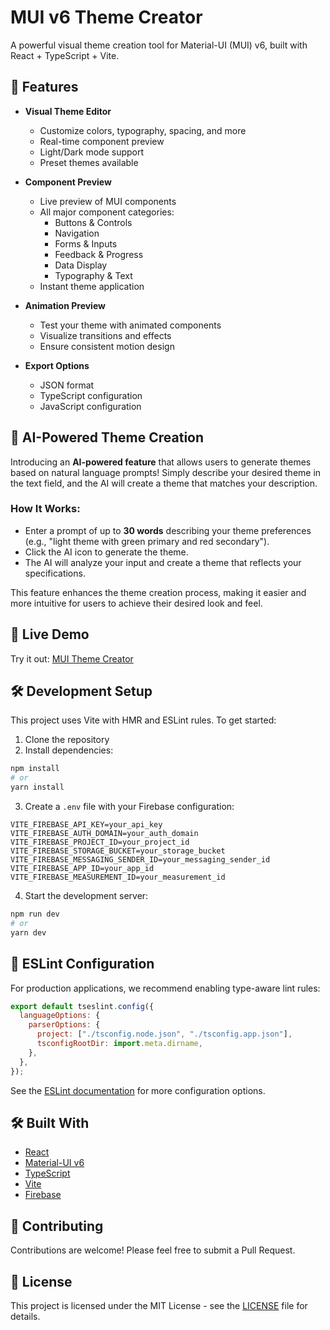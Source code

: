 # MUI v6 Theme Creator

A powerful visual theme creation tool for Material-UI (MUI) v6, built with React + TypeScript + Vite.

## 🌟 Features

- **Visual Theme Editor**

  - Customize colors, typography, spacing, and more
  - Real-time component preview
  - Light/Dark mode support
  - Preset themes available

- **Component Preview**

  - Live preview of MUI components
  - All major component categories:
    - Buttons & Controls
    - Navigation
    - Forms & Inputs
    - Feedback & Progress
    - Data Display
    - Typography & Text
  - Instant theme application

- **Animation Preview**

  - Test your theme with animated components
  - Visualize transitions and effects
  - Ensure consistent motion design

- **Export Options**
  - JSON format
  - TypeScript configuration
  - JavaScript configuration

## 🤖 AI-Powered Theme Creation

Introducing an **AI-powered feature** that allows users to generate themes based on natural language prompts! Simply describe your desired theme in the text field, and the AI will create a theme that matches your description.

### How It Works:

- Enter a prompt of up to **30 words** describing your theme preferences (e.g., "light theme with green primary and red secondary").
- Click the AI icon to generate the theme.
- The AI will analyze your input and create a theme that reflects your specifications.

This feature enhances the theme creation process, making it easier and more intuitive for users to achieve their desired look and feel.

## 🚀 Live Demo

Try it out: [MUI Theme Creator](https://muiv6-theme-creator.web.app/)

## 🛠️ Development Setup

This project uses Vite with HMR and ESLint rules. To get started:

1. Clone the repository
2. Install dependencies:

```bash
npm install
# or
yarn install
```

3. Create a `.env` file with your Firebase configuration:

```env
VITE_FIREBASE_API_KEY=your_api_key
VITE_FIREBASE_AUTH_DOMAIN=your_auth_domain
VITE_FIREBASE_PROJECT_ID=your_project_id
VITE_FIREBASE_STORAGE_BUCKET=your_storage_bucket
VITE_FIREBASE_MESSAGING_SENDER_ID=your_messaging_sender_id
VITE_FIREBASE_APP_ID=your_app_id
VITE_FIREBASE_MEASUREMENT_ID=your_measurement_id
```

4. Start the development server:

```bash
npm run dev
# or
yarn dev
```

## 📝 ESLint Configuration

For production applications, we recommend enabling type-aware lint rules:

```js
export default tseslint.config({
  languageOptions: {
    parserOptions: {
      project: ["./tsconfig.node.json", "./tsconfig.app.json"],
      tsconfigRootDir: import.meta.dirname,
    },
  },
});
```

See the [ESLint documentation](https://eslint.org/) for more configuration options.

## 🛠️ Built With

- [React](https://reactjs.org/)
- [Material-UI v6](https://mui.com/)
- [TypeScript](https://www.typescriptlang.org/)
- [Vite](https://vitejs.dev/)
- [Firebase](https://firebase.google.com/)

## 🤝 Contributing

Contributions are welcome! Please feel free to submit a Pull Request.

## 📄 License

This project is licensed under the MIT License - see the [LICENSE](LICENSE) file for details.
